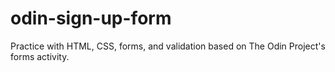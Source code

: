 # odin-sign-up-form
Practice with HTML, CSS, forms, and validation based on The Odin Project's  forms activity.

